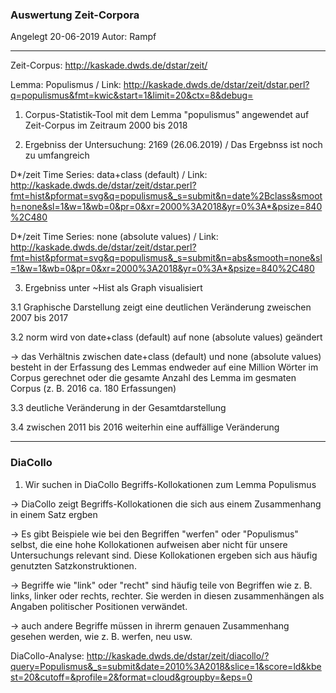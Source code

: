 ### Auswertung Zeit-Corpora
Angelegt 20-06-2019
Autor: Rampf

---
Zeit-Corpus: http://kaskade.dwds.de/dstar/zeit/

Lemma: Populismus / Link: http://kaskade.dwds.de/dstar/zeit/dstar.perl?q=populismus&fmt=kwic&start=1&limit=20&ctx=8&debug=

1. Corpus-Statistik-Tool mit dem Lemma "populismus" angewendet auf Zeit-Corpus im Zeitraum 2000 bis 2018

2. Ergebniss der Untersuchung: 2169 (26.06.2019) / Das Ergebnss ist noch zu umfangreich

D*/zeit Time Series: data+class (default) / Link: http://kaskade.dwds.de/dstar/zeit/dstar.perl?fmt=hist&pformat=svg&q=populismus&_s=submit&n=date%2Bclass&smooth=none&sl=1&w=1&wb=0&pr=0&xr=2000%3A2018&yr=0%3A*&psize=840%2C480

D*/zeit Time Series: none (absolute values) / Link: http://kaskade.dwds.de/dstar/zeit/dstar.perl?fmt=hist&pformat=svg&q=populismus&_s=submit&n=abs&smooth=none&sl=1&w=1&wb=0&pr=0&xr=2000%3A2018&yr=0%3A*&psize=840%2C480

3. Ergebniss unter ~Hist als Graph visualisiert

3.1 Graphische Darstellung zeigt eine deutlichen Veränderung zweischen 2007 bis 2017

3.2 norm wird von date+class (default) auf none (absolute values) geändert

-> das Verhältnis zwischen date+class (default) und none (absolute values) besteht in der Erfassung des Lemmas endweder auf eine Million Wörter im Corpus gerechnet oder die gesamte Anzahl des Lemma im gesmaten Corpus (z. B. 2016 ca. 180 Erfassungen)

3.3 deutliche Veränderung in der Gesamtdarstellung

3.4 zwischen 2011 bis 2016 weiterhin eine auffällige Veränderung
 
 ---
 ### DiaCollo
 
 1. Wir suchen in DiaCollo Begriffs-Kollokationen zum Lemma Populismus
 
 -> DiaCollo zeigt Begriffs-Kollokationen die sich aus einem Zusammenhang in einem Satz ergben
 
 -> Es gibt Beispiele wie bei den Begriffen "werfen" oder "Populismus" selbst, die eine hohe Kollokationen aufweisen aber nicht für unsere Untersuchungs relevant sind. Diese Kollokationen ergeben sich aus häufig genutzten Satzkonstruktionen.
 
 -> Begriffe wie "link" oder "recht" sind häufig teile von Begriffen wie z. B. links, linker oder rechts, rechter. Sie werden in diesen zusammenhängen als Angaben politischer Positionen verwändet.
 
 ->  auch andere Begriffe müssen in ihrerm genauen Zusammenhang gesehen werden, wie z. B. werfen, neu usw.
 
DiaCollo-Analyse: http://kaskade.dwds.de/dstar/zeit/diacollo/?query=Populismus&_s=submit&date=2010%3A2018&slice=1&score=ld&kbest=20&cutoff=&profile=2&format=cloud&groupby=&eps=0
